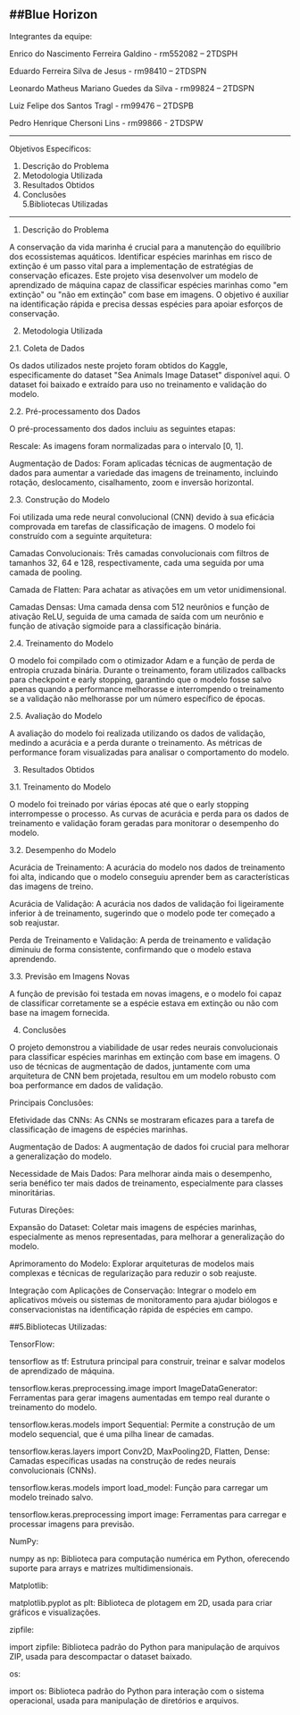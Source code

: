 ##Blue Horizon
---------------------------------------------------------------------------------------
Integrantes da equipe: 
 
Enrico do Nascimento Ferreira Galdino - rm552082 – 2TDSPH 

Eduardo Ferreira Silva de Jesus - rm98410 – 2TDSPN 

Leonardo Matheus Mariano Guedes da Silva - rm99824 – 2TDSPN 

Luiz Felipe dos Santos Tragl - rm99476 – 2TDSPB 

Pedro Henrique Chersoni Lins - rm99866 - 2TDSPW 
 
--------------------------------------------------------------------------------------- 
 
Objetivos Específicos: 

 
1. Descrição do Problema 
2. Metodologia Utilizada 
3. Resultados Obtidos   
4. Conclusões   
5.Bibliotecas Utilizadas   
---------------------------------------------------------------------------------------

1. Descrição do Problema 

A conservação da vida marinha é crucial para a manutenção do equilíbrio dos ecossistemas aquáticos. Identificar espécies marinhas em risco de extinção é um passo vital para a implementação de estratégias de conservação eficazes. Este projeto visa desenvolver um modelo de aprendizado de máquina capaz de classificar espécies marinhas como "em extinção" ou "não em extinção" com base em imagens. O objetivo é auxiliar na identificação rápida e precisa dessas espécies para apoiar esforços de conservação. 

 
2. Metodologia Utilizada 

2.1. Coleta de Dados 

Os dados utilizados neste projeto foram obtidos do Kaggle, especificamente do dataset "Sea Animals Image Dataset" disponível aqui. O dataset foi baixado e extraído para uso no treinamento e validação do modelo. 

2.2. Pré-processamento dos Dados 

O pré-processamento dos dados incluiu as seguintes etapas: 

Rescale: As imagens foram normalizadas para o intervalo [0, 1]. 

Augmentação de Dados: Foram aplicadas técnicas de augmentação de dados para aumentar a variedade das imagens de treinamento, incluindo rotação, deslocamento, cisalhamento, zoom e inversão horizontal. 

2.3. Construção do Modelo 

Foi utilizada uma rede neural convolucional (CNN) devido à sua eficácia comprovada em tarefas de classificação de imagens. O modelo foi construído com a seguinte arquitetura: 

Camadas Convolucionais: Três camadas convolucionais com filtros de tamanhos 32, 64 e 128, respectivamente, cada uma seguida por uma camada de pooling. 

Camada de Flatten: Para achatar as ativações em um vetor unidimensional. 

Camadas Densas: Uma camada densa com 512 neurônios e função de ativação ReLU, seguida de uma camada de saída com um neurônio e função de ativação sigmoide para a classificação binária. 

2.4. Treinamento do Modelo 

O modelo foi compilado com o otimizador Adam e a função de perda de entropia cruzada binária. Durante o treinamento, foram utilizados callbacks para checkpoint e early stopping, garantindo que o modelo fosse salvo apenas quando a performance melhorasse e interrompendo o treinamento se a validação não melhorasse por um número específico de épocas. 

2.5. Avaliação do Modelo 

A avaliação do modelo foi realizada utilizando os dados de validação, medindo a acurácia e a perda durante o treinamento. As métricas de performance foram visualizadas para analisar o comportamento do modelo. 
 



3. Resultados Obtidos 

3.1. Treinamento do Modelo 

O modelo foi treinado por várias épocas até que o early stopping interrompesse o processo. As curvas de acurácia e perda para os dados de treinamento e validação foram geradas para monitorar o desempenho do modelo. 

3.2. Desempenho do Modelo 

Acurácia de Treinamento: A acurácia do modelo nos dados de treinamento foi alta, indicando que o modelo conseguiu aprender bem as características das imagens de treino. 

Acurácia de Validação: A acurácia nos dados de validação foi ligeiramente inferior à de treinamento, sugerindo que o modelo pode ter começado a sob reajustar. 

Perda de Treinamento e Validação: A perda de treinamento e validação diminuiu de forma consistente, confirmando que o modelo estava aprendendo. 

3.3. Previsão em Imagens Novas 

A função de previsão foi testada em novas imagens, e o modelo foi capaz de classificar corretamente se a espécie estava em extinção ou não com base na imagem fornecida. 

 
 
 
 
 
4. Conclusões 

O projeto demonstrou a viabilidade de usar redes neurais convolucionais para classificar espécies marinhas em extinção com base em imagens. O uso de técnicas de augmentação de dados, juntamente com uma arquitetura de CNN bem projetada, resultou em um modelo robusto com boa performance em dados de validação. 

Principais Conclusões: 

Efetividade das CNNs: As CNNs se mostraram eficazes para a tarefa de classificação de imagens de espécies marinhas. 

Augmentação de Dados: A augmentação de dados foi crucial para melhorar a generalização do modelo. 

Necessidade de Mais Dados: Para melhorar ainda mais o desempenho, seria benéfico ter mais dados de treinamento, especialmente para classes minoritárias. 

Futuras Direções: 

Expansão do Dataset: Coletar mais imagens de espécies marinhas, especialmente as menos representadas, para melhorar a generalização do modelo. 

Aprimoramento do Modelo: Explorar arquiteturas de modelos mais complexas e técnicas de regularização para reduzir o sob reajuste. 
 
Integração com Aplicações de Conservação: Integrar o modelo em aplicativos móveis ou sistemas de monitoramento para ajudar biólogos e conservacionistas na identificação rápida de espécies em campo. 
 
 
 
 
 
 
 
 
 
 
 
 
 
 
 
 
 
##5.Bibliotecas Utilizadas: 

 

TensorFlow: 

tensorflow as tf: Estrutura principal para construir, treinar e salvar modelos de aprendizado de máquina. 

tensorflow.keras.preprocessing.image import ImageDataGenerator: Ferramentas para gerar imagens aumentadas em tempo real durante o treinamento do modelo. 

tensorflow.keras.models import Sequential: Permite a construção de um modelo sequencial, que é uma pilha linear de camadas. 

tensorflow.keras.layers import Conv2D, MaxPooling2D, Flatten, Dense: Camadas específicas usadas na construção de redes neurais convolucionais (CNNs). 

tensorflow.keras.models import load_model: Função para carregar um modelo treinado salvo. 

tensorflow.keras.preprocessing import image: Ferramentas para carregar e processar imagens para previsão. 

NumPy: 

numpy as np: Biblioteca para computação numérica em Python, oferecendo suporte para arrays e matrizes multidimensionais. 

Matplotlib: 

matplotlib.pyplot as plt: Biblioteca de plotagem em 2D, usada para criar gráficos e visualizações. 

zipfile: 

import zipfile: Biblioteca padrão do Python para manipulação de arquivos ZIP, usada para descompactar o dataset baixado. 

os: 

import os: Biblioteca padrão do Python para interação com o sistema operacional, usada para manipulação de diretórios e arquivos. 
